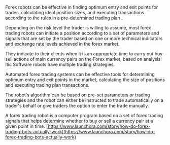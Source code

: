 # 


Forex robots can be effective in finding optimum entry and exit points for trades, calculating ideal position sizes, and executing transactions according to the rules in a pre-determined trading plan .

Depending on the risk level the trader is willing to assume, most forex trading robots can initiate a position according to a set of parameters and signals that are set by the trader based on one or more technical indicators and exchange rate levels achieved in the forex market.

They indicate to their clients when it is an appropriate time to carry out buy-sell actions of main currency pairs on the Forex market, based on analysis Itic Software robots have multiple trading strategies.

Automated forex trading systems can be effective tools for determining optimum entry and exit points in the market, calculating the size of positions and executing trading plan transactions.

The robot's algorithm can be based on pre-set parameters or trading strategies and the robot can either be instructed to trade automatically on a trader's behalf or give traders the option to enter the trade manually.

A forex trading robot is a computer program based on a set of forex trading signals that helps determine whether to buy or sell a currency pair at a given point in time.
[https://www.launchora.com/story/how-do-forex-trading-bots-actually-work](https://www.launchora.com/story/how-do-forex-trading-bots-actually-work)
